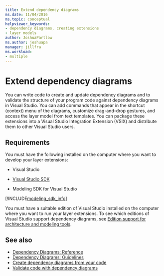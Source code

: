 ```yaml
---
title: Extend dependency diagrams
ms.date: 11/04/2016
ms.topic: conceptual
helpviewer_keywords:
- dependency diagrams, creating extensions
- layer models
author: JoshuaPartlow
ms.author: joshuapa
manager: jillfra
ms.workload:
- multiple
---
```

# Extend dependency diagrams

You can write code to create and update dependency diagrams and to validate the structure of your program code against dependency diagrams in Visual Studio. You can add commands that appear in the shortcut (context) menu of the diagrams, customize drag-and-drop gestures, and access the layer model from text templates. You can package these extensions into a Visual Studio Integration Extension (VSIX) and distribute them to other Visual Studio users.

## Requirements

You must have the following installed on the computer where you want to develop your layer extensions:

- Visual Studio

- [Visual Studio SDK](../extensibility/visual-studio-sdk.md)

- Modeling SDK for Visual Studio

[!INCLUDE[modeling_sdk_info](includes/modeling_sdk_info.md)]

You must have a suitable edition of Visual Studio installed on the computer where you want to run your layer extensions. To see which editions of Visual Studio support dependency diagrams, see [Edition support for architecture and modeling tools](../modeling/what-s-new-for-design-in-visual-studio.md#VersionSupport).

## See also

- [Dependency Diagrams: Reference](../modeling/layer-diagrams-reference.md)
- [Dependency Diagrams: Guidelines](../modeling/layer-diagrams-guidelines.md)
- [Create dependency diagrams from your code](../modeling/create-layer-diagrams-from-your-code.md)
- [Validate code with dependency diagrams](../modeling/validate-code-with-layer-diagrams.md)
